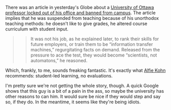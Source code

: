 <!--
.. title: Professor Banned From Campus For... What?
.. date: 2009-02-10 14:50:23
.. author: Amy Brown
-->

There was an article in yesterday's Globe about a
[University of Ottawa professor locked out of his office and banned from
campus](http://www.theglobeandmail.com/servlet/story/RTGAM.20090206.wprof06/BNStory/National/home).  The article implies that he
was suspended from teaching because of his unorthodox
teaching methods: he doesn't like to give grades,
he altered course curriculum with student input.

>>It was not his job, as he explained later, to rank their skills for future employers, or train them to be “information transfer machines,” regurgitating facts on demand. Released from the pressure to ace the test, they would become “scientists, not automatons,” he reasoned.

Which, frankly, to me, sounds freaking fantastic.  It's
exactly what [Alfie Kohn](http://www.alfiekohn.org/topics.htm)
 recommends: student-led learning,
no evaluations.  

I'm pretty sure we're not getting the whole story,
though.  A quick Google shows that this guy is a
bit of a pain in the ass, so maybe the university has
other reasons to can him.  It would sure be nice if
they would step and say so, if they do.  In the meantime,
it seems like they're being idiots.


